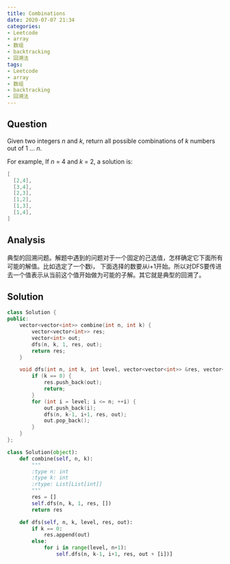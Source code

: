 ```yaml
---
title: Combinations
date: 2020-07-07 21:34
categories:
- Leetcode
- array
- 数组
- backtracking
- 回溯法
tags:
- Leetcode
- array
- 数组
- backtracking
- 回溯法
---
```


## Question

Given two integers *n* and *k*, return all possible combinations of *k* numbers out of 1 ... *n*.

For example,
If *n* = 4 and *k* = 2, a solution is:

```c++
[
  [2,4],
  [3,4],
  [2,3],
  [1,2],
  [1,3],
  [1,4],
]
```


## Analysis
典型的回溯问题。解题中遇到的问题对于一个固定的己选值，怎样确定它下面所有可能的解值。比如选定了一个数i， 下面选择的数要从i+1开始。所以对DFS要传进去一个值表示从当前这个值开始做为可能的子解。其它就是典型的回溯了。

## Solution

```c++
class Solution {
public:
    vector<vector<int>> combine(int n, int k) {
        vector<vector<int>> res;
        vector<int> out;
        dfs(n, k, 1, res, out);
        return res;
    }

    void dfs(int n, int k, int level, vector<vector<int>> &res, vector<int> &out) {
        if (k == 0) {
            res.push_back(out);
            return;
        }
        for (int i = level; i <= n; ++i) {
            out.push_back(i);
            dfs(n, k-1, i+1, res, out);
            out.pop_back();
        }
    }
};
```

```python
class Solution(object):
    def combine(self, n, k):
        """
        :type n: int
        :type k: int
        :rtype: List[List[int]]
        """
        res = []
        self.dfs(n, k, 1, res, [])
        return res

    def dfs(self, n, k, level, res, out):
        if k == 0:
            res.append(out)
        else:
            for i in range(level, n+1):
                self.dfs(n, k-1, i+1, res, out + [i])]
```
